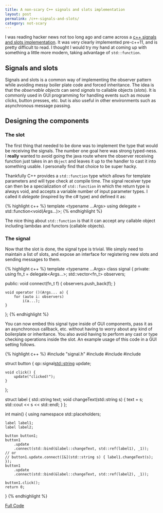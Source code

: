 ```yaml
---
title: A non-scary C++ signals and slots implementation
layout: post
permalink: /c++-signals-and-slots/
category: not-scary
---
```


I was reading hacker news not too long ago and came across a [c++ signals
and slots implementation](https://github.com/pbhogan/Signals).  It was
very clearly implemented pre-c++11, and is pretty difficult to read.  I thought
I would try my hand at coming up with something a little more modern, taking
advantage of ``std::function``.

## Signals and slots

Signals and slots is a common way of implementing the observer pattern while
avoiding messy boiler plate code and forced inheritance.  The idea is that 
the *observable objects* can send *signals* to callable objects (*slots*).  It is
commonly used in GUI programming for handling events such as mouse clicks, button
presses, etc. but is also useful in other environments such as asynchronous message
passing.

## Designing the components

### The slot

The first thing that needed to be done was to implement the type that would be receiving
the signals.  The number one goal here was strong typed-ness.  I **really** wanted
to avoid going the java route where the observer receiving function just takes
in an ``Object`` and leaves it up to the handler to cast it into something usable. 
I personally find that choice to be super hacky.

Thankfully C++ provides a ``std::function`` type which allows for template parameters
and will type check at compile time.  The signal receiver type can then be a 
specialization of ``std::function`` in which the return type is always void, and 
accepts a variable number of input parameter types.  I called it *delegate*
(inspired by the c\# type) and defined it as:

{% highlight c++ %}
template <typename ...Args>
using delegate = std::function<void(Args...)>;
{% endhighlight %}

The nice thing about ``std::function`` is that it can accept any callable
object including lambdas and functors (callable objects).

### The signal

Now that the slot is done, the signal type is trivial.  We simply need
to maintain a list of slots, and expose an interface for registering new slots
and sending messages to them.

{% highlight c++ %}
template <typename ...Args>
class signal {
private:
    using fn_t = delegate<Args...>;
    std::vector<fn_t> observers;

public:
    void connect(fn_t f) {
        observers.push_back(f);
    }

    void operator ()(Args... a) {
        for (auto i: observers)
            i(a...);
    }
};
{% endhighlight %}

You can now embed this signal type inside of GUI components, pass it as an 
asynchronous callback, etc. without having to worry about any kind of boilerplate
or inheritance.  You also avoid having to perform any cast or type checking operations
inside the slot.
An example usage of this code in a GUI setting follows.


{% highlight c++ %}
#include "signal.h"
#include <string>
#include <iostream>
#include <functional>

struct button {
    qp::signal<std::string> update;

    void click() {
        update("clicked!");
    }
};

struct label {
    std::string text;
    void changeText(std::string s) {
        text = s;
        std::cout << s << std::endl;
    }
};

int main() {
    using namespace std::placeholders;

    label label1;
    label label2;

    button button1;
    button1
        .update
        .connect(std::bind(&label::changeText, std::ref(label1), _1));
    // or
    // button1.update.connect([&](std::string s) { label1.changeText(s); });
    button1
        .update
        .connect(std::bind(&label::changeText, std::ref(label2), _1));

    button1.click();
    return 0;
}
{% endhighlight %}

[Full Code](https://gist.github.com/Quinny/aa2ed2189a3c4209b50f)
